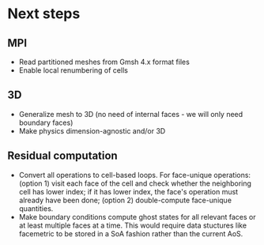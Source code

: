 Next steps
==============

MPI
---
- Read partitioned meshes from Gmsh 4.x format files
- Enable local renumbering of cells

3D
--
- Generalize mesh to 3D (no need of internal faces - we will only need boundary faces)
- Make physics dimension-agnostic and/or 3D

Residual computation
-----------------------
- Convert all operations to cell-based loops. 
  For face-unique operations: (option 1) visit each face of the cell and check whether the neighboring cell has lower index; if it has lower index, the face's operation must already have been done; (option 2) double-compute face-unique quantities.
- Make boundary conditions compute ghost states for all relevant faces or at least multiple faces at a time.
  This would require data stuctures like facemetric to be stored in a SoA fashion rather than the current AoS.
